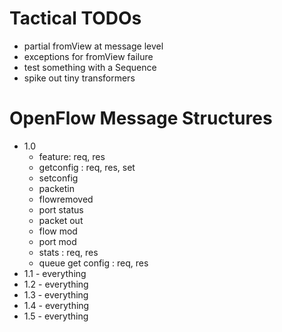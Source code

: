 # Tactical TODOs
- partial fromView at message level
- exceptions for fromView failure
- test something with a Sequence
- spike out tiny transformers

# OpenFlow Message Structures
- 1.0
    - feature: req, res
    - getconfig : req, res, set
    - setconfig
    - packetin
    - flowremoved
    - port status
    - packet out
    - flow mod
    - port mod
    - stats : req, res
    - queue get config : req, res
- 1.1 - everything
- 1.2 - everything
- 1.3 - everything
- 1.4 - everything
- 1.5 - everything
